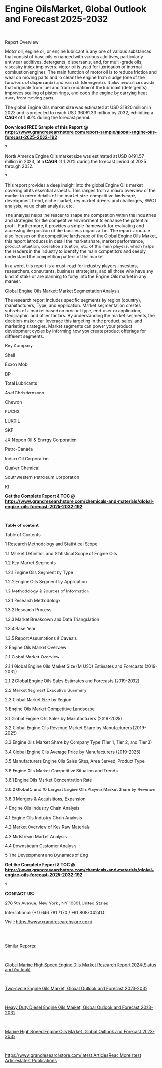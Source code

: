 <h1>Engine OilsMarket, Global Outlook and Forecast 2025-2032</h1><br/><p>Report Overview</p>
 
 
 
 <p>Motor oil, engine oil, or engine lubricant is any one of various substances that consist of base oils enhanced with various additives, particularly antiwear additives, detergents, dispersants, and, for multi-grade oils, viscosity index improvers. Motor oil is used for lubrication of internal combustion engines. The main function of motor oil is to reduce friction and wear on moving parts and to clean the engine from sludge (one of the functions of dispersants) and varnish (detergents). It also neutralizes acids that originate from fuel and from oxidation of the lubricant (detergents), improves sealing of piston rings, and cools the engine by carrying heat away from moving parts.</p>
 
 
 
 <p>The global Engine Oils market size was estimated at USD 31820 million in 2023 and is projected to reach USD 36061.33 million by 2032, exhibiting a <strong>CAGR</strong> of 1.40% during the forecast period.</p>
 
 
 
 <div><b>Download FREE Sample of this Report @ <a href="https://www.grandresearchstore.com/report-sample/global-engine-oils-forecast-2025-2032-192">https://www.grandresearchstore.com/report-sample/global-engine-oils-forecast-2025-2032-192</a></b></div>
 
 
 
 <p>? </p>
 
 
 
 <p>North America Engine Oils market size was estimated at USD 8491.57 million in 2023, at a <strong>CAGR</strong> of 1.20% during the forecast period of 2025 through 2032.</p>
 
 
 
 <p>? </p>
 
 
 
 <p>This report provides a deep insight into the global Engine Oils market covering all its essential aspects. This ranges from a macro overview of the market to micro details of the market size, competitive landscape, development trend, niche market, key market drivers and challenges, SWOT analysis, value chain analysis, etc.</p>
 
 
 
 <p>The analysis helps the reader to shape the competition within the industries and strategies for the competitive environment to enhance the potential profit. Furthermore, it provides a simple framework for evaluating and accessing the position of the business organization. The report structure also focuses on the competitive landscape of the Global Engine Oils Market, this report introduces in detail the market share, market performance, product situation, operation situation, etc. of the main players, which helps the readers in the industry to identify the main competitors and deeply understand the competition pattern of the market.</p>
 
 
 
 <p>In a word, this report is a must-read for industry players, investors, researchers, consultants, business strategists, and all those who have any kind of stake or are planning to foray into the Engine Oils market in any manner.</p>
 
 
 
 <p>Global Engine Oils Market: Market Segmentation Analysis</p>
 
 
 
 <p>The research report includes specific segments by region (country), manufacturers, Type, and Application. Market segmentation creates subsets of a market based on product type, end-user or application, Geographic, and other factors. By understanding the market segments, the decision-maker can leverage this targeting in the product, sales, and marketing strategies. Market segments can power your product development cycles by informing how you create product offerings for different segments.</p>
 
 
 
 <p>Key Company</p>
 
 
 
 <p>Shell</p>
 
 
 
 <p>Exxon Mobil</p>
 
 
 
 <p>BP</p>
 
 
 
 <p>Total Lubricants</p>
 
 
 
 <p>Axel Christiernsson</p>
 
 
 
 <p>Chevron</p>
 
 
 
 <p>FUCHS</p>
 
 
 
 <p>LUKOIL</p>
 
 
 
 <p>SKF</p>
 
 
 
 <p>JX Nippon Oil & Energy Corporation</p>
 
 
 
 <p>Petro-Canada</p>
 
 
 
 <p>Indian Oil Corporation</p>
 
 
 
 <p>Quaker Chemical</p>
 
 
 
 <p>Southwestern Petroleum Corporation</p>
 
 
 
 <p>Kl</p>
 
 
 
 <div><b>Get the Complete Report & TOC @ <a href="https://www.grandresearchstore.com/chemicals-and-materials/global-engine-oils-forecast-2025-2032-192">https://www.grandresearchstore.com/chemicals-and-materials/global-engine-oils-forecast-2025-2032-192</a></b></div>
 
 
 
 <p><br />
 
 <b>Table of content</b></p>
 
 
 
 <p>Table of Contents<br />
 
 1 Research Methodology and Statistical Scope<br />
 
 1.1 Market Definition and Statistical Scope of Engine Oils<br />
 
 1.2 Key Market Segments<br />
 
 1.2.1 Engine Oils Segment by Type<br />
 
 1.2.2 Engine Oils Segment by Application<br />
 
 1.3 Methodology & Sources of Information<br />
 
 1.3.1 Research Methodology<br />
 
 1.3.2 Research Process<br />
 
 1.3.3 Market Breakdown and Data Triangulation<br />
 
 1.3.4 Base Year<br />
 
 1.3.5 Report Assumptions & Caveats<br />
 
 2 Engine Oils Market Overview<br />
 
 2.1 Global Market Overview<br />
 
 2.1.1 Global Engine Oils Market Size (M USD) Estimates and Forecasts (2019-2032)<br />
 
 2.1.2 Global Engine Oils Sales Estimates and Forecasts (2019-2032)<br />
 
 2.2 Market Segment Executive Summary<br />
 
 2.3 Global Market Size by Region<br />
 
 3 Engine Oils Market Competitive Landscape<br />
 
 3.1 Global Engine Oils Sales by Manufacturers (2019-2025)<br />
 
 3.2 Global Engine Oils Revenue Market Share by Manufacturers (2019-2025)<br />
 
 3.3 Engine Oils Market Share by Company Type (Tier 1, Tier 2, and Tier 3)<br />
 
 3.4 Global Engine Oils Average Price by Manufacturers (2019-2025)<br />
 
 3.5 Manufacturers Engine Oils Sales Sites, Area Served, Product Type<br />
 
 3.6 Engine Oils Market Competitive Situation and Trends<br />
 
 3.6.1 Engine Oils Market Concentration Rate<br />
 
 3.6.2 Global 5 and 10 Largest Engine Oils Players Market Share by Revenue<br />
 
 3.6.3 Mergers & Acquisitions, Expansion<br />
 
 4 Engine Oils Industry Chain Analysis<br />
 
 4.1 Engine Oils Industry Chain Analysis<br />
 
 4.2 Market Overview of Key Raw Materials<br />
 
 4.3 Midstream Market Analysis<br />
 
 4.4 Downstream Customer Analysis<br />
 
 5 The Development and Dynamics of Eng</p>
 
 
 
 <div><b>Get the Complete Report & TOC @ <a href="https://www.grandresearchstore.com/chemicals-and-materials/global-engine-oils-forecast-2025-2032-192">https://www.grandresearchstore.com/chemicals-and-materials/global-engine-oils-forecast-2025-2032-192</a></b></div>
 
 
 
 <p>? </p>
 
 
 
 <p><b>CONTACT US:</b><br />
 
 276 5th Avenue, New York , NY 10001,United States<br />
 
 International: (+1) 646 781 7170 / +91 8087042414<br />
 
 Visit: <a href="https://www.grandresearchstore.com/">https://www.grandresearchstore.com/</a><br />
 
 <br />
 
 <br />
 
 Similar Reports:<br />
 
 <br />
 
 <a href="https://www.grandresearchstore.com/chemicals-and-materials/global-marine-high-speed-engine-oils-2024-27">Global Marine High Speed Engine Oils Market Research Report 2024(Status and Outlook)</a><br />
 
 <br />
 
 <a href="https://www.grandresearchstore.com/chemicals-and-materials/global-twocycle-engine-oils-forecast-2023-2032-604">Two-cycle Engine Oils Market, Global Outlook and Forecast 2023-2032</a><br />
 
 <br />
 
 <a href="https://www.grandresearchstore.com/chemicals-and-materials/global-heavy-duty-diesel-engine-oils-forecast-2023-2032-988">Heavy Duty Diesel Engine Oils Market, Global Outlook and Forecast 2023-2032</a><br />
 
 <br />
 
 <a href="https://www.grandresearchstore.com/chemicals-and-materials/global-marine-high-speed-engine-oils-forecast-2023-2032-624">Marine High Speed Engine Oils Market, Global Outlook and Forecast 2023-2032</a><br />
 
 <br />
 
 <a href="https://gyeongbokgung.com">https://www.grandresearchstore.com/</a><a href="https://hallyeomaritime.com">latest Articles</a><a href="https://jingwansa.com">Read More</a><a href="https://nguoiviet.jp/">latest Articles</a><a href="https://www.intelmarketresearch.com/">latest Publications</a></p>